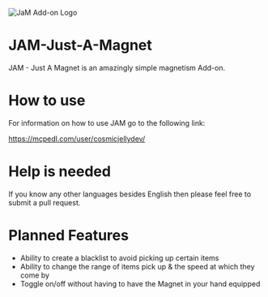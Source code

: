 ![JaM Add-on Logo](https://i.imgur.com/aNmzEry_d.webp?maxwidth=640&shape=thumb&fidelity=medium)

# JAM-Just-A-Magnet
JAM - Just A Magnet is an amazingly simple magnetism Add-on.
# How to use
For information on how to use JAM go to the following link:

https://mcpedl.com/user/cosmicjellydev/
# Help is needed
If you know any other languages besides English then please feel free to submit a pull request.
# Planned Features
- Ability to create a blacklist to avoid picking up certain items
- Ability to change the range of items pick up & the speed at which they come by
- Toggle on/off without having to have the Magnet in your hand equipped
